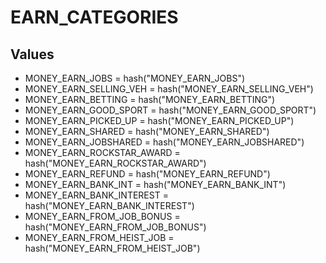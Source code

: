# EARN_CATEGORIES

## Values
* MONEY_EARN_JOBS = hash("MONEY_EARN_JOBS")
* MONEY_EARN_SELLING_VEH = hash("MONEY_EARN_SELLING_VEH")
* MONEY_EARN_BETTING = hash("MONEY_EARN_BETTING")
* MONEY_EARN_GOOD_SPORT = hash("MONEY_EARN_GOOD_SPORT")
* MONEY_EARN_PICKED_UP = hash("MONEY_EARN_PICKED_UP")
* MONEY_EARN_SHARED = hash("MONEY_EARN_SHARED")
* MONEY_EARN_JOBSHARED = hash("MONEY_EARN_JOBSHARED")
* MONEY_EARN_ROCKSTAR_AWARD = hash("MONEY_EARN_ROCKSTAR_AWARD")
* MONEY_EARN_REFUND = hash("MONEY_EARN_REFUND")
* MONEY_EARN_BANK_INT = hash("MONEY_EARN_BANK_INT")
* MONEY_EARN_BANK_INTEREST = hash("MONEY_EARN_BANK_INTEREST")
* MONEY_EARN_FROM_JOB_BONUS = hash("MONEY_EARN_FROM_JOB_BONUS")
* MONEY_EARN_FROM_HEIST_JOB = hash("MONEY_EARN_FROM_HEIST_JOB")